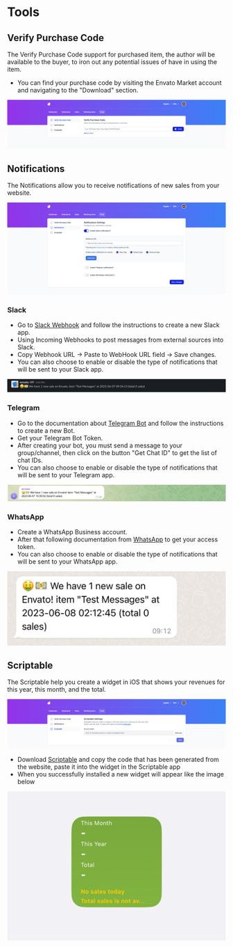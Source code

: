 # Tools

## Verify Purchase Code

The Verify Purchase Code support for purchased item, the author will be available to the buyer, to iron out any potential issues of  have in using the item. 

- You can find your purchase code by visiting the Envato Market account and navigating to the "Download" section.

![Verify Purchase Code](images/tools-verify-purchase-code.png)

## Notifications

The Notifications allow you to receive notifications of new sales from your website.

![Notifications](images/tools-notifications.png)

### Slack

- Go to [Slack Webhook](https://api.slack.com/messaging/webhooks) and follow the instructions to create a new Slack app.
- Using Incoming Webhooks to post messages from external sources into Slack.
- Copy Webhook URL -> Paste to WebHook URL field -> Save changes.
- You can also choose to enable or disable the type of notifications that will be sent to your Slack app.

![Slack Messages](images/tools-slack-messages.png)

### Telegram

- Go to the documentation about [Telegram Bot](https://core.telegram.org/bots#6-botfather) and follow the instructions to create a new Bot.
- Get your Telegram Bot Token.
- After creating your bot, you must send a message to your group/channel, then click on the button "Get Chat ID" to get the list of chat IDs.
- You can also choose to enable or disable the type of notifications that will be sent to your Telegram app.

![Slack Messages](images/tools-telegram-messages.png)

### WhatsApp

- Create a WhatsApp Business account.
- After that following documentation from [WhatsApp](https://developers.facebook.com/docs/whatsapp/overview) to get your access token.
- You can also choose to enable or disable the type of notifications that will be sent to your WhatsApp app.

![WhatsApp Messages](images/tools-whatsapp-messages.jpg)

## Scriptable

The Scriptable help you create a widget in iOS that shows your revenues for this year, this month, and the total.

![Scriptable](images/tools-scriptable-setting.png)

- Download [Scriptable](https://scriptable.app/) and copy the code that has been generated from the website, paste it into the widget in the Scriptable app
- When you successfully installed a new widget will appear like the image below

![Scriptable Widget](images/tools-scriptable.png)

